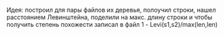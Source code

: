 Идея: построил для пары файлов их деревья, полоучил строки, нашел расстоянием Левинштейна, поделили на макс. длину строки и чтобы получить степень похожести записал в файл 1 - Levi(s1,s2)/max(len,len)
